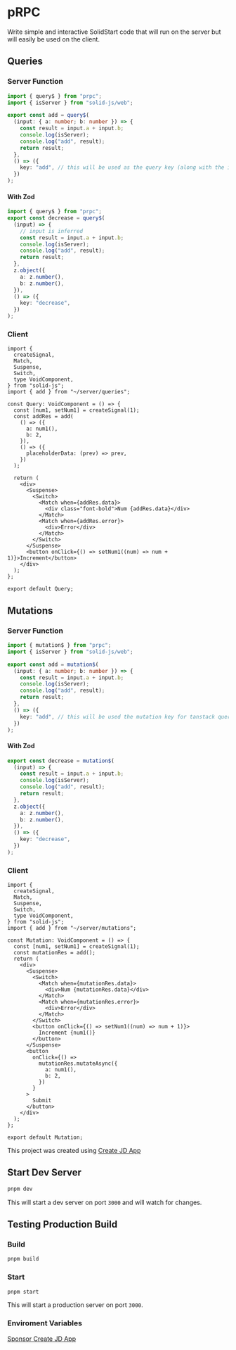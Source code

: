 # pRPC

Write simple and interactive SolidStart code that will run on the server but will easily be used on the client.

## Queries

### Server Function

```ts
import { query$ } from "prpc";
import { isServer } from "solid-js/web";

export const add = query$(
  (input: { a: number; b: number }) => {
    const result = input.a + input.b;
    console.log(isServer);
    console.log("add", result);
    return result;
  },
  () => ({
    key: "add", // this will be used as the query key (along with the input), for tanstack query
  })
);
```

#### With Zod

```ts
import { query$ } from "prpc";
export const decrease = query$(
  (input) => {
    // input is inferred
    const result = input.a + input.b;
    console.log(isServer);
    console.log("add", result);
    return result;
  },
  z.object({
    a: z.number(),
    b: z.number(),
  }),
  () => ({
    key: "decrease",
  })
);
```

### Client

```tsx
import {
  createSignal,
  Match,
  Suspense,
  Switch,
  type VoidComponent,
} from "solid-js";
import { add } from "~/server/queries";

const Query: VoidComponent = () => {
  const [num1, setNum1] = createSignal(1);
  const addRes = add(
    () => ({
      a: num1(),
      b: 2,
    }),
    () => ({
      placeholderData: (prev) => prev,
    })
  );

  return (
    <div>
      <Suspense>
        <Switch>
          <Match when={addRes.data}>
            <div class="font-bold">Num {addRes.data}</div>
          </Match>
          <Match when={addRes.error}>
            <div>Error</div>
          </Match>
        </Switch>
      </Suspense>
      <button onClick={() => setNum1((num) => num + 1)}>Increment</button>
    </div>
  );
};

export default Query;
```

## Mutations

### Server Function

```ts
import { mutation$ } from "prpc";
import { isServer } from "solid-js/web";

export const add = mutation$(
  (input: { a: number; b: number }) => {
    const result = input.a + input.b;
    console.log(isServer);
    console.log("add", result);
    return result;
  },
  () => ({
    key: "add", // this will be used the mutation key for tanstack query
  })
);
```

#### With Zod

```ts
export const decrease = mutation$(
  (input) => {
    const result = input.a + input.b;
    console.log(isServer);
    console.log("add", result);
    return result;
  },
  z.object({
    a: z.number(),
    b: z.number(),
  }),
  () => ({
    key: "decrease",
  })
);
```

### Client

```tsx
import {
  createSignal,
  Match,
  Suspense,
  Switch,
  type VoidComponent,
} from "solid-js";
import { add } from "~/server/mutations";

const Mutation: VoidComponent = () => {
  const [num1, setNum1] = createSignal(1);
  const mutationRes = add();
  return (
    <div>
      <Suspense>
        <Switch>
          <Match when={mutationRes.data}>
            <div>Num {mutationRes.data}</div>
          </Match>
          <Match when={mutationRes.error}>
            <div>Error</div>
          </Match>
        </Switch>
        <button onClick={() => setNum1((num) => num + 1)}>
          Increment {num1()}
        </button>
      </Suspense>
      <button
        onClick={() =>
          mutationRes.mutateAsync({
            a: num1(),
            b: 2,
          })
        }
      >
        Submit
      </button>
    </div>
  );
};

export default Mutation;
```

This project was created using [Create JD App](https://github.com/OrJDev/create-jd-app)

## Start Dev Server

```bash
pnpm dev
```

This will start a dev server on port `3000` and will watch for changes.

## Testing Production Build

### Build

```bash
pnpm build
```

### Start

```bash
pnpm start
```

This will start a production server on port `3000`.

### Enviroment Variables

[Sponsor Create JD App](https://github.com/sponsors/OrJDev)
